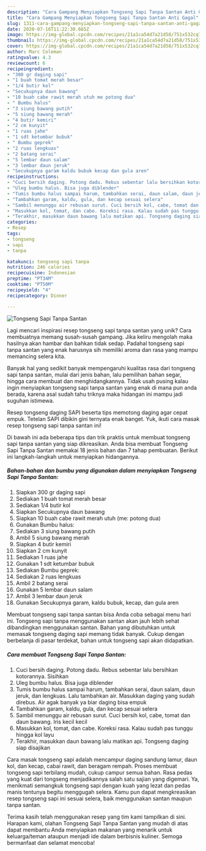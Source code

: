 ```yaml
---
description: "Cara Gampang Menyiapkan Tongseng Sapi Tanpa Santan Anti Gagal"
title: "Cara Gampang Menyiapkan Tongseng Sapi Tanpa Santan Anti Gagal"
slug: 1311-cara-gampang-menyiapkan-tongseng-sapi-tanpa-santan-anti-gagal
date: 2020-07-16T11:22:30.665Z
image: https://img-global.cpcdn.com/recipes/21a1ca54d7a21d58/751x532cq70/tongseng-sapi-tanpa-santan-foto-resep-utama.jpg
thumbnail: https://img-global.cpcdn.com/recipes/21a1ca54d7a21d58/751x532cq70/tongseng-sapi-tanpa-santan-foto-resep-utama.jpg
cover: https://img-global.cpcdn.com/recipes/21a1ca54d7a21d58/751x532cq70/tongseng-sapi-tanpa-santan-foto-resep-utama.jpg
author: Marc Coleman
ratingvalue: 4.3
reviewcount: 6
recipeingredient:
- "300 gr daging sapi"
- "1 buah tomat merah besar"
- "1/4 butir kol"
- "Secukupnya daun bawang"
- "10 buah cabe rawit merah utuh me potong dua"
- " Bumbu halus"
- "3 siung bawang putih"
- "5 siung bawang merah"
- "4 butir kemiri"
- "2 cm kunyit"
- "1 ruas jahe"
- "1 sdt ketumbar bubuk"
- " Bumbu geprek"
- "2 ruas lengkuas"
- "2 batang serai"
- "5 lembar daun salam"
- "3 lembar daun jeruk"
- "Secukupnya garam kaldu bubuk kecap dan gula aren"
recipeinstructions:
- "Cuci bersih daging. Potong dadu. Rebus sebentar lalu bersihkan kotorannya. Sisihkan"
- "Uleg bumbu halus. Bisa juga diblender"
- "Tumis bumbu halus sampai harum, tambahkan serai, daun salam, daun jeruk, dan lengkuas. Lalu tambahkan air. Masukkan daging yang sudah direbus. Air agak banyak ya biar daging bisa empuk"
- "Tambahkan garam, kaldu, gula, dan kecap sesuai selera"
- "Sambil menunggu air rebusan surut. Cuci bersih kol, cabe, tomat dan daun bawang. Iris kecil kecil"
- "Masukkan kol, tomat, dan cabe. Koreksi rasa. Kalau sudah pas tunggu hingga kol layu"
- "Terakhir, masukkan daun bawang lalu matikan api. Tongseng daging siap disajikan"
categories:
- Resep
tags:
- tongseng
- sapi
- tanpa

katakunci: tongseng sapi tanpa 
nutrition: 246 calories
recipecuisine: Indonesian
preptime: "PT34M"
cooktime: "PT50M"
recipeyield: "4"
recipecategory: Dinner

---
```



![Tongseng Sapi Tanpa Santan](https://img-global.cpcdn.com/recipes/21a1ca54d7a21d58/751x532cq70/tongseng-sapi-tanpa-santan-foto-resep-utama.jpg)

Lagi mencari inspirasi resep tongseng sapi tanpa santan yang unik? Cara membuatnya memang susah-susah gampang. Jika keliru mengolah maka hasilnya akan hambar dan bahkan tidak sedap. Padahal tongseng sapi tanpa santan yang enak harusnya sih memiliki aroma dan rasa yang mampu memancing selera kita.

Banyak hal yang sedikit banyak mempengaruhi kualitas rasa dari tongseng sapi tanpa santan, mulai dari jenis bahan, lalu pemilihan bahan segar, hingga cara membuat dan menghidangkannya. Tidak usah pusing kalau ingin menyiapkan tongseng sapi tanpa santan yang enak di mana pun anda berada, karena asal sudah tahu triknya maka hidangan ini mampu jadi suguhan istimewa.

Resep tongseng daging SAPI beserta tips memotong daging agar cepat empuk. Tetelan SAPI dibikin gini ternyata enak banget. Yuk, ikuti cara masak resep tongseng sapi tanpa santan ini!


Di bawah ini ada beberapa tips dan trik praktis untuk membuat tongseng sapi tanpa santan yang siap dikreasikan. Anda bisa membuat Tongseng Sapi Tanpa Santan memakai 18 jenis bahan dan 7 tahap pembuatan. Berikut ini langkah-langkah untuk menyiapkan hidangannya.

<!--inarticleads1-->

##### Bahan-bahan dan bumbu yang digunakan dalam menyiapkan Tongseng Sapi Tanpa Santan:

1. Siapkan 300 gr daging sapi
1. Sediakan 1 buah tomat merah besar
1. Sediakan 1/4 butir kol
1. Siapkan Secukupnya daun bawang
1. Siapkan 10 buah cabe rawit merah utuh (me: potong dua)
1. Gunakan  Bumbu halus:
1. Sediakan 3 siung bawang putih
1. Ambil 5 siung bawang merah
1. Siapkan 4 butir kemiri
1. Siapkan 2 cm kunyit
1. Sediakan 1 ruas jahe
1. Gunakan 1 sdt ketumbar bubuk
1. Sediakan  Bumbu geprek:
1. Sediakan 2 ruas lengkuas
1. Ambil 2 batang serai
1. Gunakan 5 lembar daun salam
1. Ambil 3 lembar daun jeruk
1. Gunakan Secukupnya garam, kaldu bubuk, kecap, dan gula aren


Membuat tongseng sapi tanpa santan bisa Anda coba sebagai menu hari ini. Tongseng sapi tanpa menggunakan santan akan jauh lebih sehat dibandingkan menggunakan santan. Bahan yang dibutuhkan untuk memasak tongseng daging sapi memang tidak banyak. Cukup dengan berbelanja di pasar terdekat, bahan untuk tongseng sapi akan didapatkan. 

<!--inarticleads2-->

##### Cara membuat Tongseng Sapi Tanpa Santan:

1. Cuci bersih daging. Potong dadu. Rebus sebentar lalu bersihkan kotorannya. Sisihkan
1. Uleg bumbu halus. Bisa juga diblender
1. Tumis bumbu halus sampai harum, tambahkan serai, daun salam, daun jeruk, dan lengkuas. Lalu tambahkan air. Masukkan daging yang sudah direbus. Air agak banyak ya biar daging bisa empuk
1. Tambahkan garam, kaldu, gula, dan kecap sesuai selera
1. Sambil menunggu air rebusan surut. Cuci bersih kol, cabe, tomat dan daun bawang. Iris kecil kecil
1. Masukkan kol, tomat, dan cabe. Koreksi rasa. Kalau sudah pas tunggu hingga kol layu
1. Terakhir, masukkan daun bawang lalu matikan api. Tongseng daging siap disajikan


Cara masak tongseng sapi adalah mencampur daging sandung lamur, daun kol, dan kecap, cabai rawit, dan beragam rempah. Proses membuat tongseng sapi terbilang mudah, cukup campur semua bahan. Rasa pedas yang kuat dari tongseng menjadikannya salah satu sajian yang digemari. Ya, menikmati semangkuk tongseng sapi dengan kuah yang lezat dan pedas manis tentunya begitu menggugah selera. Kamu pun dapat mengkreasikan resep tongseng sapi ini sesuai selera, baik menggunakan santan maupun tanpa santan. 

Terima kasih telah menggunakan resep yang tim kami tampilkan di sini. Harapan kami, olahan Tongseng Sapi Tanpa Santan yang mudah di atas dapat membantu Anda menyiapkan makanan yang menarik untuk keluarga/teman ataupun menjadi ide dalam berbisnis kuliner. Semoga bermanfaat dan selamat mencoba!

